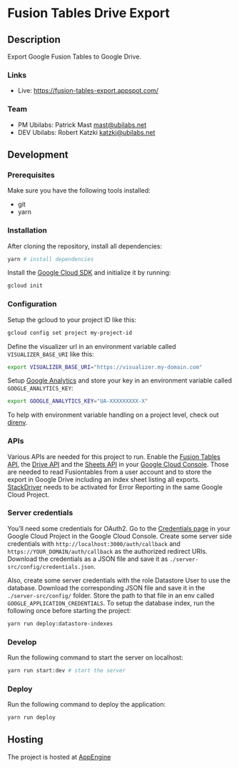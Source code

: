# Fusion Tables Drive Export

## Description

Export Google Fusion Tables to Google Drive.

### Links

* Live: https://fusion-tables-export.appspot.com/

### Team

* PM Ubilabs: Patrick Mast <mast@ubilabs.net>
* DEV Ubilabs: Robert Katzki <katzki@ubilabs.net>

## Development

### Prerequisites
Make sure you have the following tools installed:

* git
* yarn

### Installation

After cloning the repository, install all dependencies:

```sh
yarn # install dependencies
```

Install the [Google Cloud SDK](https://cloud.google.com/sdk/) and initialize it by running:

```sh
gcloud init
```

### Configuration

Setup the gcloud to your project ID like this:

```sh
gcloud config set project my-project-id
```

Define the visualizer url in an environment variable called `VISUALIZER_BASE_URI` like this:

```sh
export VISUALIZER_BASE_URI="https://visualizer.my-domain.com"
```

Setup [Google Analytics](https://analytics.google.com/) and store your key in an environment variable called `GOOGLE_ANALYTICS_KEY`:

```sh
export GOOGLE_ANALYTICS_KEY="UA-XXXXXXXXX-X"
```

To help with environment variable handling on a project level, check out [direnv](https://direnv.net/).

### APIs

Various APIs are needed for this project to run. Enable the [Fusion Tables API](https://console.cloud.google.com/apis/library/fusiontables.googleapis.com), the [Drive API](https://console.cloud.google.com/apis/library/drive.googleapis.com) and the [Sheets API](https://console.cloud.google.com/apis/library/sheets.googleapis.com) in your [Google Cloud Console](https://console.cloud.google.com/). Those are needed to read Fusiontables from a user account and to store the export in Google Drive including an index sheet listing all exports. [StackDriver](https://console.cloud.google.com/apis/library/clouderrorreporting.googleapis.com) needs to be activated for Error Reporting in the same Google Cloud Project.

### Server credentials

You’ll need some credentials for OAuth2. Go to the [Credentials page](https://console.cloud.google.com/apis/credentials) in your Google Cloud Project in the Google Cloud Console. Create some server side credentials with `http://localhost:3000/auth/callback` and `https://YOUR_DOMAIN/auth/callback` as the authorized redirect URIs. Download the credentials as a JSON file and save it as `./server-src/config/credentials.json`.

Also, create some server credentials with the role Datastore User to use the database. Download the corresponding JSON file and save it in the `./server-src/config/` folder. Store the path to that file in an env called `GOOGLE_APPLICATION_CREDENTIALS`. To setup the database index, run the following once before starting the project:

```sh
yarn run deploy:datastore-indexes
```

### Develop

Run the following command to start the server on localhost:

```sh
yarn run start:dev # start the server
```

### Deploy

Run the following command to deploy the application:

```sh
yarn run deploy
```

## Hosting

The project is hosted at [AppEngine](https://console.cloud.google.com/appengine/start)
